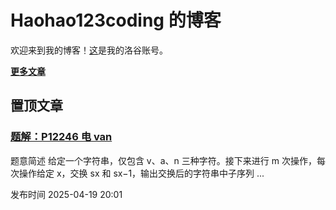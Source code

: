 # Haohao123coding 的博客

欢迎来到我的博客！[这](https://www.luogu.com.cn/user/1592447)是我的洛谷账号。

[**更多文章**](./blogarticles)

## 置顶文章

### [题解：P12246 电 van](./blogarticles/tj/luogu-p12246.md)

题意简述 给定一个字符串，仅包含 v、a、n 三种字符。接下来进行 m 次操作，每次操作给定 x，交换 sx​ 和 sx−1​，输出交换后的字符串中子序列 ...

发布时间 2025-04-19 20:01
